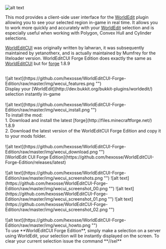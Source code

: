 ![alt text](https://github.com/hexosse/WorldEditCUI-Forge-Edition/raw/master/img/wecui_header.png "")

This mod provides a client-side user interface for the [WorldEdit](http://dev.bukkit.org/bukkit-plugins/worldedit/) plugin allowing you to see your selected region in-game in real time. It allows you to work more quickly and accurately with your [WorldEdit](http://dev.bukkit.org/bukkit-plugins/worldedit/) selection and is especially useful when working with Polygon, Convex Hull and Cylinder selections.

[WorldEditCUI](http://www.minecraftforum.net/forums/mapping-and-modding/minecraft-mods/1292886-worldeditcui) was originally written by lahwran, it was subsequently maintained by yetanotherx, and is actually maintained by Mumfrey for the liteloader version.
WorldEditCUI Forge Edition does exactly the same as [WorldEditCUI](http://www.minecraftforum.net/forums/mapping-and-modding/minecraft-mods/1292886-worldeditcui) but for [forge](http://files.minecraftforge.net/) 1.8.9

<br>
![alt text](https://github.com/hexosse/WorldEditCUI-Forge-Edition/raw/master/img/wecui_features.png "")<br>
Display your [WorldEdit](http://dev.bukkit.org/bukkit-plugins/worldedit/) selection instantly in-game<br>
<br>
![alt text](https://github.com/hexosse/WorldEditCUI-Forge-Edition/raw/master/img/wecui_install.png "")<br>
To install the mod:<br>
1. Download and install the latest [forge](http://files.minecraftforge.net/) 1.8.9<br>
2. Download the latest version of the WorldEditCUI Forge Edition and copy it to your mods folder.<br>
<br>
![alt text](https://github.com/hexosse/WorldEditCUI-Forge-Edition/raw/master/img/wecui_download.png "")<br>
      [WorldEdit CUI Forge Edition](https://github.com/hexosse/WorldEditCUI-Forge-Edition/releases/latest)<br>
<br>
![alt text](https://github.com/hexosse/WorldEditCUI-Forge-Edition/raw/master/img/wecui_screenshots.png "")
![alt text](https://github.com/hexosse/WorldEditCUI-Forge-Edition/raw/master/img/wecui_screenshot_00.png "")
![alt text](https://github.com/hexosse/WorldEditCUI-Forge-Edition/raw/master/img/wecui_screenshot_01.png "")
![alt text](https://github.com/hexosse/WorldEditCUI-Forge-Edition/raw/master/img/wecui_screenshot_02.png "")<br>
<br>
![alt text](https://github.com/hexosse/WorldEditCUI-Forge-Edition/raw/master/img/wecui_howto.png "")<br>
To use **WorldEditCUI Forge Edition**, simply make a selection on a server using WorldEdit, your selection will be instantly displayed on the screen. To clear your current selection issue the command **//sel**
